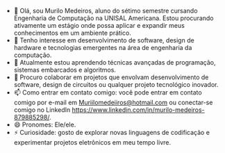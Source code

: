 - 👋 Olá, sou Murilo Medeiros, aluno do sétimo semestre cursando Engenharia de Computação na UNISAL Americana. Estou procurando ativamente um estágio onde possa aplicar e expandir meus conhecimentos em um ambiente prático.
- 👀 Tenho interesse em desenvolvimento de software, design de hardware e tecnologias emergentes na área de engenharia da computação.
- 🌱 Atualmente estou aprendendo técnicas avançadas de programação, sistemas embarcados e algoritmos.
- 💞️ Procuro colaborar em projetos que envolvam desenvolvimento de software, design de circuitos ou qualquer projeto tecnológico inovador.
- 📫 Como entrar em contato comigo: você pode entrar em contato comigo por e-mail em Muriilomedeiiros@hotmail.com ou conectar-se comigo no LinkedIn https://www.linkedin.com/in/murilo-medeiros-879885298/.
- 😄 Pronomes: Ele/ele.
- ⚡ Curiosidade: gosto de explorar novas linguagens de codificação e experimentar projetos eletrônicos em meu tempo livre.

<!---
MuriloMedeiiros/MuriloMedeiiros is a ✨ special ✨ repository because its `README.md` (this file) appears on your GitHub profile.
You can click the Preview link to take a look at your changes.
--->
